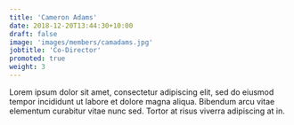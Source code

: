 ```yaml
---
title: 'Cameron Adams'
date: 2018-12-20T13:44:30+10:00
draft: false
image: 'images/members/camadams.jpg'
jobtitle: 'Co-Director'
promoted: true
weight: 3
---
```


Lorem ipsum dolor sit amet, consectetur adipiscing elit, sed do eiusmod tempor incididunt ut labore et dolore magna aliqua. Bibendum arcu vitae elementum curabitur vitae nunc sed. Tortor at risus viverra adipiscing at in.

